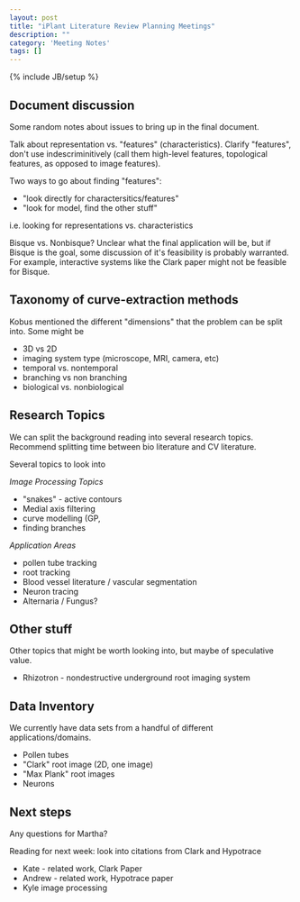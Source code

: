 ```yaml
---
layout: post
title: "iPlant Literature Review Planning Meetings"
description: ""
category: 'Meeting Notes'
tags: []
---
```

{% include JB/setup %}

Document discussion
------------------

Some random notes about issues to bring up in the final document.


Talk about representation vs. "features" (characteristics).  Clarify "features", don't use indescriminitively (call them high-level features, topological features, as opposed to image features).

Two ways to go about finding "features":

* "look directly for charactersitics/features"
* "look for model, find the other stuff"

i.e. looking for representations vs. characteristics

Bisque vs. Nonbisque?  Unclear what the final application will be, but if Bisque is the goal, some discussion of it's feasibility is probably warranted.  For example, interactive systems like the Clark paper might not be feasible for Bisque.

Taxonomy of curve-extraction methods
-----------------------------
Kobus mentioned the different "dimensions"  that the problem can be split into.  Some might be

* 3D vs 2D  
* imaging system type (microscope, MRI, camera, etc)
* temporal vs. nontemporal
* branching vs non branching
* biological vs. nonbiological

Research Topics
-----------

We can split the background reading into several research topics.  
Recommend splitting time between bio literature and CV literature.

Several topics to look into

*Image Processing Topics*

* "snakes" - active contours
* Medial axis filtering
* curve modelling (GP, 
* finding branches

*Application Areas*

* pollen tube tracking
* root tracking
* Blood vessel literature / vascular segmentation
* Neuron tracing
* Alternaria / Fungus? 



Other stuff
-------
Other topics that might be worth looking into, but maybe of speculative value.

* Rhizotron - nondestructive underground root imaging system 

Data Inventory 
---------------
We currently have data sets from a handful of different applications/domains.

* Pollen tubes
* "Clark" root image (2D, one image)
* "Max Plank" root images 
* Neurons

Next steps
---------

Any questions for Martha?

Reading for next week: look into citations from Clark and Hypotrace

* Kate - related work, Clark Paper
* Andrew - related work, Hypotrace paper
* Kyle image processing

        


